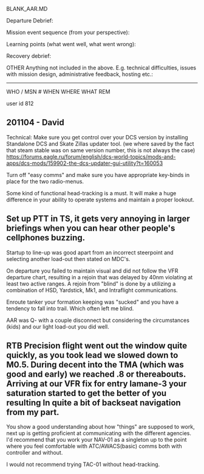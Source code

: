 BLANK_AAR.MD

Departure Debrief:

Mission event sequence (from your perspective):

Learning points (what went well, what went wrong):

Recovery debrief:

OTHER Anything not included in the above. E.g. technical difficulties, issues with mission design, administrative feedback, hosting etc.:



---

WHO / MSN #
WHEN
WHERE
WHAT
REM



user id 812

201104 - David
--
Technical: Make sure you get control over your DCS version by installing Standalone DCS and Skate Zillas updater tool. (we where saved by the fact that steam stable was on same version number, this is not always the case)
https://forums.eagle.ru/forum/english/dcs-world-topics/mods-and-apps/dcs-mods/159902-the-dcs-updater-gui-utility?t=160053

Turn off "easy comms" and make sure you have appropriate key-binds in place for the two radio-menus.

Some kind of functional head-tracking is a must. It will make a huge difference in your ability to operate systems and maintain a proper lookout.

Set up PTT in TS, it gets very annoying in larger briefings when you can hear other people's cellphones buzzing.
--

Startup to line-up was good apart from an incorrect steerpoint and selecting another load-out then stated on MDC's.

On departure you failed to maintain visual and did not follow the VFR departure chart, resulting in a rejoin that was delayed by 40nm violating at least two active ranges.
A rejoin from "blind" is done by a utilizing a combination of HSD, Yardstick, Mk1, and Intraflight communications.

Enroute tanker your formation keeping was "sucked" and you have a tendency to fall into trail. Which often left me blind.

AAR was Q- with a couple disconnect but considering the circumstances (kids) and our light load-out you did well.

RTB
Precision flight went out the window quite quickly, as you took lead we slowed down to M0.5.
During decent into the TMA (which was good and early) we reached .8 or thereabouts. 
Arriving at our VFR fix for entry lamane-3 your saturation started to get the better of you resulting In quite a bit of backseat navigation from my part.
--

You show a good understanding about how "things" are supposed to work, next up is getting proficient at communicating with the different agencies. I'd recommend that you work your NAV-01 as a singleton up to the point where you feel comfortable with ATC/AWACS(basic) comms both with controller and without.

I would not recommend trying TAC-01 without head-tracking.

